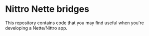 Nittro Nette bridges
====================

This repository contains code that you may find useful when you're developing a Nette/Nittro app.

